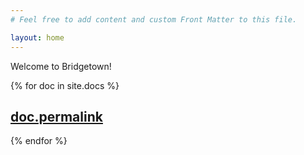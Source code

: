 ```yaml
---
# Feel free to add content and custom Front Matter to this file.

layout: home
---
```


Welcome to Bridgetown!

{% for doc in site.docs %}
  <h2>
    <a href="{{ doc.permalink }}">
      doc.permalink
    </a>
  </h2>
{% endfor %}

